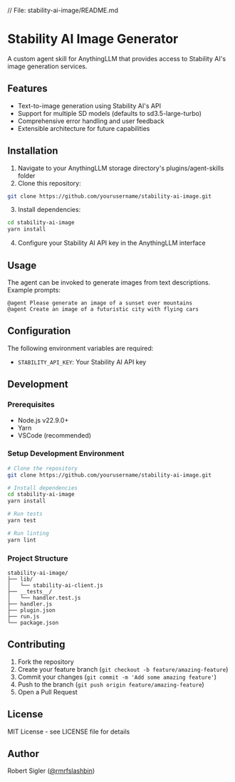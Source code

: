 // File: stability-ai-image/README.md

# Stability AI Image Generator

A custom agent skill for AnythingLLM that provides access to Stability AI's image generation services.

## Features

- Text-to-image generation using Stability AI's API
- Support for multiple SD models (defaults to sd3.5-large-turbo)
- Comprehensive error handling and user feedback
- Extensible architecture for future capabilities

## Installation

1. Navigate to your AnythingLLM storage directory's plugins/agent-skills folder
2. Clone this repository:
```bash
git clone https://github.com/yourusername/stability-ai-image.git
```
3. Install dependencies:
```bash
cd stability-ai-image
yarn install
```
4. Configure your Stability AI API key in the AnythingLLM interface

## Usage

The agent can be invoked to generate images from text descriptions. Example prompts:

```
@agent Please generate an image of a sunset over mountains
@agent Create an image of a futuristic city with flying cars
```

## Configuration

The following environment variables are required:
- `STABILITY_API_KEY`: Your Stability AI API key

## Development

### Prerequisites
- Node.js v22.9.0+
- Yarn
- VSCode (recommended)

### Setup Development Environment
```bash
# Clone the repository
git clone https://github.com/yourusername/stability-ai-image.git

# Install dependencies
cd stability-ai-image
yarn install

# Run tests
yarn test

# Run linting
yarn lint
```

### Project Structure
```
stability-ai-image/
├── lib/
│   └── stability-ai-client.js
├── __tests__/
│   └── handler.test.js
├── handler.js
├── plugin.json
├── run.js
└── package.json
```

## Contributing

1. Fork the repository
2. Create your feature branch (`git checkout -b feature/amazing-feature`)
3. Commit your changes (`git commit -m 'Add some amazing feature'`)
4. Push to the branch (`git push origin feature/amazing-feature`)
5. Open a Pull Request

## License

MIT License - see LICENSE file for details

## Author

Robert Sigler ([@rmrfslashbin](https://github.com/rmrfslashbin))
